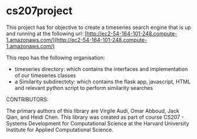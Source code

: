 # cs207project

This project has for objective to create a timeseries search engine that is up and running at the following url: [http://ec2-54-164-101-248.compute-1.amazonaws.com/](http://ec2-54-164-101-248.compute-1.amazonaws.com/)

This repo has the following organisation:

- timeseries directory: which contains the interfaces and implementation of our timeseries classes
- a Similarity subdirectoty: which contains the flask app, javascript, HTML and relevant python script to perform similarity searches

CONTRIBUTORS:

The primary authors of this library are Virgile Audi, Omar Abboud, Jack Qian, and Heidi Chen. This library was created as part of course CS207 - Systems Development for Computational Science at the Harvard University Institute for Applied Computational Science.
